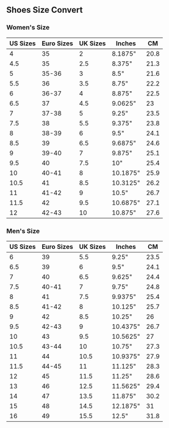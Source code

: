 ## Shoes Size Convert

### Women's Size

| US Sizes | Euro Sizes | UK Sizes | Inches  | CM   |
|----------|------------|----------|---------|------|
| 4        | 35         | 2        | 8.1875" | 20.8 |
| 4.5      | 35         | 2.5      | 8.375"  | 21.3 |
|5	|35-36	|3	|8.5"	|21.6|
|5.5	|36|	3.5	|8.75"	|22.2|
|6	|36-37	|4	|8.875"	|22.5|
|6.5	|37	|4.5	|9.0625"	|23|
|7	|37-38	|5	|9.25"	|23.5|
|7.5	|38	|5.5	|9.375"	|23.8|
|8	|38-39	|6	|9.5"	|24.1|
|8.5	|39	|6.5	|9.6875"	|24.6|
|9	|39-40	|7	|9.875"	|25.1|
|9.5	|40	|7.5	|10"	|25.4|
|10	|40-41	|8	|10.1875"	|25.9|
|10.5	|41	|8.5	|10.3125"	|26.2|
|11	|41-42	|9	|10.5"	|26.7|
|11.5	|42	|9.5	|10.6875"	|27.1|
|12	|42-43	|10	|10.875"	|27.6|

### Men's Size
|US Sizes	|Euro Sizes	|UK Sizes	|Inches	|CM|
|----------|------------|----------|---------|------|
|6	|39	|5.5	|9.25"	|23.5|
|6.5	|39	|6	|9.5"	|24.1|
|7	|40	|6.5	|9.625"	|24.4|
|7.5	|40-41	|7	|9.75"	|24.8|
|8	|41	|7.5	|9.9375"	|25.4|
|8.5	|41-42	|8	|10.125"	|25.7|
|9	|42	|8.5	|10.25"	|26|
|9.5	|42-43	|9	|10.4375"	|26.7|
|10	|43	|9.5	|10.5625"	|27|
|10.5	|43-44	|10	|10.75"	|27.3|
|11	|44	|10.5	|10.9375"	|27.9|
|11.5	|44-45	|11	|11.125"	|28.3|
|12	|45	|11.5	|11.25"	|28.6|
|13	|46	|12.5	|11.5625"	|29.4|
|14	|47	|13.5	|11.875"	|30.2|
|15	|48	|14.5	|12.1875"	|31|
|16	|49	|15.5	|12.5"	|31.8|

